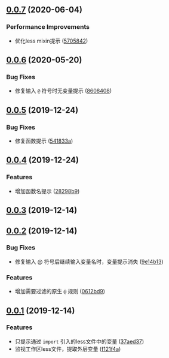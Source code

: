 ## [0.0.7](https://github.com/moesuiga/vscode-less-variable-helper/compare/v0.0.6...v0.0.7) (2020-06-04)


### Performance Improvements

* 优化less mixin提示 ([5705842](https://github.com/moesuiga/vscode-less-variable-helper/commit/5705842119a5751283f385c56b303a9db7271e66))



## [0.0.6](https://github.com/moesuiga/vscode-less-variable-helper/compare/v0.0.5...v0.0.6) (2020-05-20)


### Bug Fixes

* 修复输入 `@` 符号时无变量提示 ([8608408](https://github.com/moesuiga/vscode-less-variable-helper/commit/8608408dd4d544484e2f170a01970d82fd28811e))



## [0.0.5](https://github.com/moesuiga/vscode-less-variable-helper/compare/v0.0.4...v0.0.5) (2019-12-24)


### Bug Fixes

* 修复函数提示 ([541833a](https://github.com/moesuiga/vscode-less-variable-helper/commit/541833aa64840bf7e6de3cf7f3b172890679699f))



## [0.0.4](https://github.com/moesuiga/vscode-less-variable-helper/compare/v0.0.3...v0.0.4) (2019-12-24)


### Features

* 增加函数名提示 ([28298b9](https://github.com/moesuiga/vscode-less-variable-helper/commit/28298b9a59d75b42d6458ef743dd8e0c56fa50eb))



## [0.0.3](https://github.com/moesuiga/vscode-less-variable-helper/compare/v0.0.2...v0.0.3) (2019-12-14)



## [0.0.2](https://github.com/moesuiga/vscode-less-variable-helper/compare/v0.0.1...v0.0.2) (2019-12-14)


### Bug Fixes

* 修复输入 @ 符号后继续输入变量名时，变量提示消失 ([9e14b13](https://github.com/moesuiga/vscode-less-variable-helper/commit/9e14b13a559c737c1231e25a5681063fc47b3985))


### Features

* 增加需要过滤的原生 `@` 规则 ([0612bd9](https://github.com/moesuiga/vscode-less-variable-helper/commit/0612bd90656aa8489a7719bc5e79eb100d83b2bc))



## [0.0.1](https://github.com/moesuiga/vscode-less-variable-helper/compare/f121f4a376de3b715f367982ab68022159a87458...v0.0.1) (2019-12-14)


### Features

* 只提示通过 `import` 引入的less文件中的变量 ([37aed37](https://github.com/moesuiga/vscode-less-variable-helper/commit/37aed3723cef208b6f6fc6d247f0f450e8db49e5))
* 监视工作区less文件，提取外层变量 ([f121f4a](https://github.com/moesuiga/vscode-less-variable-helper/commit/f121f4a376de3b715f367982ab68022159a87458))



